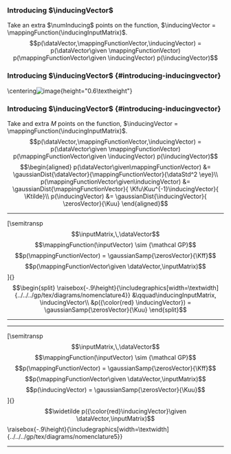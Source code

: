 <!--frame start-->
### Introducing $\inducingVector$

Take an extra $\numInducing$ points on the function,
$\inducingVector = \mappingFunction(\inducingInputMatrix)$.
$$p(\dataVector,\mappingFunctionVector,\inducingVector) = p(\dataVector\given \mappingFunctionVector) p(\mappingFunctionVector\given \inducingVector) p(\inducingVector)$$

<!--frame end-->
<!--frame start-->
### Introducing $\inducingVector$ {#introducing-inducingvector}

\centering![image](../../../gp/tex/diagrams/cov_inducing_withX){height="0.6\textheight"}

<!--frame end-->
<!--frame start-->
### Introducing $\inducingVector$ {#introducing-inducingvector}

Take and extra $M$ points on the function,
$\inducingVector = \mappingFunction(\inducingInputMatrix)$.
$$p(\dataVector,\mappingFunctionVector,\inducingVector) = p(\dataVector\given \mappingFunctionVector) p(\mappingFunctionVector\given \inducingVector) p(\inducingVector)$$
$$\begin{aligned}
    p(\dataVector\given\mappingFunctionVector) &= \gaussianDist{\dataVector}{\mappingFunctionVector}{\dataStd^2 \eye}\\
    p(\mappingFunctionVector\given\inducingVector) &= \gaussianDist{\mappingFunctionVector}{ \Kfu\Kuu^{-1}\inducingVector}{ \Ktilde}\\
    p(\inducingVector) &= \gaussianDist{\inducingVector}{ \zerosVector}{\Kuu}
  \end{aligned}$$

<!--frame end-->
<!--frame start-->
  ------------------------------------------------------------------------------------------------------------------------------------------------------------------------------------------------------------------------------------------------------ --------------------------------------------------------------------------------------------------- --
   [\semitransp $$\inputMatrix,\,\dataVector$$ $$\mappingFunction(\inputVector) \sim {\mathcal GP}$$ $$p(\mappingFunctionVector) = \gaussianSamp{\zerosVector}{\Kff}$$ $$p(\mappingFunctionVector\given \dataVector,\inputMatrix)$$ ]{} $$\begin{split}   \raisebox{-.9\height}{\includegraphics[width=\textwidth]{../../../gp/tex/diagrams/nomenclature4}}  
                                                                                                           &\qquad\inducingInputMatrix, \inducingVector\\                                                                                                                                                                                                    
                                                                                               &p({\color{red} \inducingVector})  = \gaussianSamp{\zerosVector}{\Kuu}                                                                                                                                                                                        
                                                                                                                          \end{split}$$                                                                                                                                                                                                                      
  ------------------------------------------------------------------------------------------------------------------------------------------------------------------------------------------------------------------------------------------------------ --------------------------------------------------------------------------------------------------- --

<!--frame end-->
<!--frame start-->
  -------------------------------------------------------------------------------------------------------------------------------------------------------------------------------------------------------------------------------------------------------------------------------------------------------------------------------------------------------------------------------- --------------------------------------------------------------------------------------------------- --
   [\semitransp $$\inputMatrix,\,\dataVector$$ $$\mappingFunction(\inputVector) \sim {\mathcal GP}$$ $$p(\mappingFunctionVector) = \gaussianSamp{\zerosVector}{\Kff}$$ $$p(\mappingFunctionVector\given \dataVector,\inputMatrix)$$ $$p(\inducingVector)  = \gaussianSamp{\zerosVector}{\Kuu}$$ ]{} $$\widetilde p({\color{red}\inducingVector}\given \dataVector,\inputMatrix)$$   \raisebox{-.9\height}{\includegraphics[width=\textwidth]{../../../gp/tex/diagrams/nomenclature5}}  
  -------------------------------------------------------------------------------------------------------------------------------------------------------------------------------------------------------------------------------------------------------------------------------------------------------------------------------------------------------------------------------- --------------------------------------------------------------------------------------------------- --

<!--frame end-->

